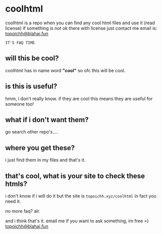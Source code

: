 # coolhtml
coolhtml is a repo when you can find any cool html files and use it (read license)
if something is not ok there with license just contact me email is: topoichh@blahaj.fun

`IT'S FAQ TIME`

## will this be cool?
coolhtml has in name word **"cool"** so ofc this will be cool.

## is this is useful?
hmm, i don't really know. if they are cool this means they are useful for someone too!

## what if i don't want them?
go search other repo's....

## where you get these?
i just find them in my files and that's it.

## that's cool, what is your site to check these htmls?
i don't know if i will do it but the site is `topoichh.xyz/coolhtml` in fact you need it.

<p>no more faq? alr.</p>

and i think that's it.
email me if you want to ask something, im free =)
topoichh@blahaj.fun
